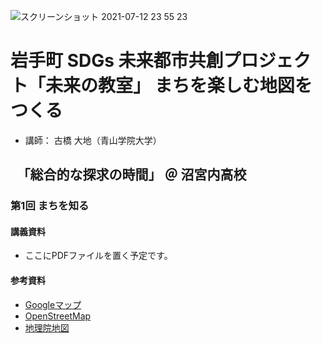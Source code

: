 ![スクリーンショット 2021-07-12 23 55 23](https://user-images.githubusercontent.com/416977/125309411-b5bd7e80-e36c-11eb-8e7c-29e5e41fbba1.jpg)

# 岩手町 SDGs 未来都市共創プロジェクト「未来の教室」 まちを楽しむ地図をつくる
* 講師： 古橋 大地（青山学院大学）

## 　「総合的な探求の時間」 ＠ 沼宮内高校
### 第1回 まちを知る

#### 講義資料
* ここにPDFファイルを置く予定です。

#### 参考資料
* [Googleマップ](https://www.google.com/maps/@39.9677447,141.2111266,13z)
* [OpenStreetMap](https://www.openstreetmap.org/#map=13/39.9695/141.2152)
* [地理院地図](https://maps.gsi.go.jp/#12/39.951736/141.277463/&base=std&ls=std&disp=1&vs=c1j0h0k0l0u0t0z0r0s0m0f1&d=m)



